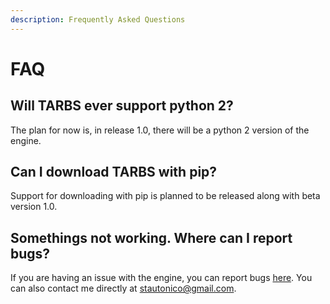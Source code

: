 ```yaml
---
description: Frequently Asked Questions
---
```


# FAQ

## Will TARBS ever support python 2?

The plan for now is, in release 1.0, there will be a python 2 version of the engine.

## Can I download TARBS with pip?

Support for downloading with pip is planned to be released along with beta version 1.0.

## Somethings not working. Where can I report bugs?

If you are having an issue with the engine, you can report bugs [here](https://github.com/tman540/T.A.R.B.S.-Engine/issues). You can also contact me directly at stautonico@gmail.com.

